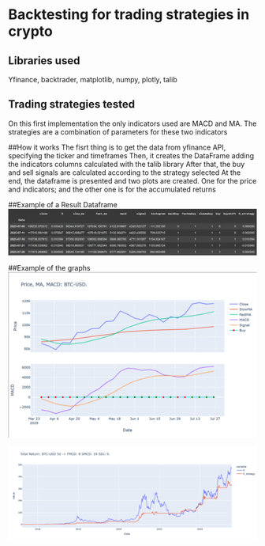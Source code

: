 # Backtesting for trading strategies in crypto

## Libraries used
Yfinance, backtrader, matplotlib, numpy, plotly, talib

## Trading strategies tested
On this first implementation the only indicators used are MACD and MA. 
The strategies are a combination of parameters for these two indicators

##How it works
The fisrt thing is to get the data from yfinance API, specifying the ticker and timeframes
Then, it creates the DataFrame adding the indicators columns calculated with the talib library
After that, the buy and sell signals are calculated according to the strategy selected
At the end, the dataframe is presented and two plots are created. One for the price and indicators; and the other one is for the accumulated returns

##Example of a Result Dataframe
![Screenshot of a dataframe example](https://github.com/GalindoD/Backtesting_crypto/blob/main/DF%20image.png?raw=true)

##Example of the graphs
![Screenshot of thePrice graph, with the MAs, MACD and Buy/Sell signals](https://github.com/GalindoD/Backtesting_crypto/blob/361a9222331f102ec170681829cbfe98ec18b94d/Price%2BMA%2BMACD.png)

![Screenshot of the full strategy performance](https://github.com/GalindoD/Backtesting_crypto/blob/361a9222331f102ec170681829cbfe98ec18b94d/Strategy%20performance.png)



